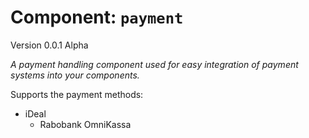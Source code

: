 # Component: `payment`
Version 0.0.1 Alpha

_A payment handling component used for easy integration of payment systems into your components._

Supports the payment methods:
* iDeal
  - Rabobank OmniKassa
